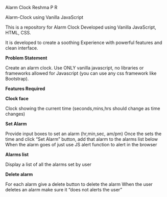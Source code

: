 Alarm Clock Reshma P R

Alarm-Clock using Vanilla JavaScript

This is a repository for Alarm Clock Developed using Vanilla JavaScript, HTML, CSS.

It is developed to create a soothing Experience with powerful features and clean interface.

**Problem Statement**

Create an alarm clock. Use ONLY vanilla javascript, no libraries or frameworks allowed for Javascript (you can use any css framework like Bootstrap).

**Features Required**

**Clock face**

Clock showing the current time (seconds,mins,hrs should change as time changes)

**Set Alarm**

Provide input boxes to set an alarm (hr,min,sec, am/pm)
Once the sets the time and click “Set Alarm” button, add that alarm to the alarms list below
When the alarm goes of just use JS alert function to alert in the browser

**Alarms list**

Display a list of all the alarms set by user

**Delete alarm**

For each alarm give a delete button to delete the alarm
When the user deletes an alarm make sure it “does not alerts the user”
